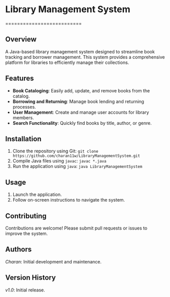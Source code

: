 # Library Management System
==========================

## Overview
A Java-based library management system designed to streamline book tracking and borrower management.
This system provides a comprehensive platform for libraries to efficiently manage their collections.


## Features

- **Book Cataloging**: Easily add, update, and remove books from the catalog.
- **Borrowing and Returning**: Manage book lending and returning processes.
- **User Management**: Create and manage user accounts for library members.
- **Search Functionality**: Quickly find books by title, author, or genre.


## Installation

1. Clone the repository using Git: `git clone https://github.com/charan11w/LibraryManagementSystem.git`
2. Compile Java files using `javac`: `javac *.java`
3. Run the application using `java`: `java LibraryManagementSystem`


## Usage

1. Launch the application.
2. Follow on-screen instructions to navigate the system.


## Contributing
Contributions are welcome! Please submit pull requests or issues to improve the system.





## Authors
*Charan*: Initial development and maintenance.


## Version History
*v1.0*: Initial release.
